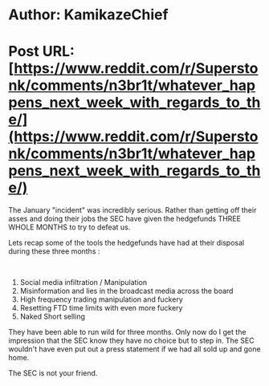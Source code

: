 # Author: KamikazeChief
# Post URL: [https://www.reddit.com/r/Superstonk/comments/n3br1t/whatever_happens_next_week_with_regards_to_the/](https://www.reddit.com/r/Superstonk/comments/n3br1t/whatever_happens_next_week_with_regards_to_the/)


The January "incident" was incredibly serious.  Rather than getting off their asses and doing their jobs the SEC have given the hedgefunds THREE WHOLE MONTHS to try to defeat us.

Lets recap some of the tools the hedgefunds have had at their disposal during these three months :

&#x200B;

1. Social media infiltration / Manipulation
2. Misinformation and lies in the broadcast media across the board
3. High frequency trading manipulation and fuckery
4. Resetting FTD time limits with even more fuckery
5. Naked Short selling

They have been able to run wild for three months.  Only now do I get the impression that the SEC know they have no choice but to step in.    The SEC wouldn't have even put out  a press statement if we had all sold up and gone home.   

The SEC is not your friend.